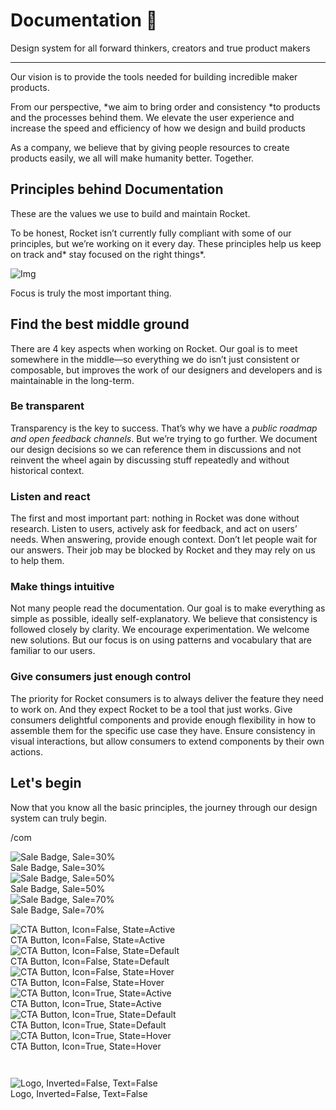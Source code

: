 
# Documentation 🚀

Design system for all forward thinkers, creators and true product makers

---

Our vision is to provide the tools needed for building incredible maker products.

From our perspective, *we aim to bring order and consistency *to products and the processes behind them. We elevate the user experience and increase the speed and efficiency of how we design and build products

As a company, we believe that by giving people resources to create products easily, we all will make humanity better. Together.

## Principles behind Documentation

These are the values we use to build and maintain Rocket.

To be honest, Rocket isn’t currently fully compliant with some of our principles, but we’re working on it every day. These principles help us keep on track and* stay focused on the right things*.

![Img](https://studio-assets.supernova.io/design-systems/14533/9289758a-6300-472a-bbc6-a57098081abf.jpeg?Expires=1990828800&Policy=eyJTdGF0ZW1lbnQiOlt7IlJlc291cmNlIjoiaHR0cHM6Ly9zdHVkaW8tYXNzZXRzLnN1cGVybm92YS5pby9kZXNpZ24tc3lzdGVtcy8xNDUzMy85Mjg5NzU4YS02MzAwLTQ3MmEtYmJjNi1hNTcwOTgwODFhYmYuanBlZyIsIkNvbmRpdGlvbiI6eyJEYXRlTGVzc1RoYW4iOnsiQVdTOkVwb2NoVGltZSI6MTk5MDgyODgwMH19fV19&Signature=E9DL6D-ZtS~4qaH18y5tnHC4gtpQUzZb85NmDFMuezn~MaWHPSumzBv6tXkxGqSgGyKh~9FaYnbfHkcJhU~4F~jdbuY70gbRxUpvnBtyCpz8o0mci-d2A9WoIZ3RGl11izD3c2WMfUaKhSaFlUw8cTGP-9vrqeUi58O2P4zYT9eAeyvOIFzQXgIgljhxiB9mIVU5a4j1vDL8ntJpagEZukKRskOgMrrB4LNQ-nRsvXFF7W5C5EkdoZPZf4jFxcQu2Yj6M9-bqNBXubYMsYYhEXqvqUOAnYVaE59E5PSSe43HKv2gp1ajSJ3ttHtTtCITO8Vyfh1FoTl03Z18ki8iZg__&Key-Pair-Id=APKAJGK34LCCAUR7N6LA)

Focus is truly the most important thing.

## Find the best middle ground

There are 4 key aspects when working on Rocket. Our goal is to meet somewhere in the middle—so everything we do isn’t just consistent or composable, but improves the work of our designers and developers and is maintainable in the long-term.

### Be transparent

Transparency is the key to success. That’s why we have a *public roadmap and open feedback channels*. But we’re trying to go further. We document our design decisions so we can reference them in discussions and not reinvent the wheel again by discussing stuff repeatedly and without historical context.

### Listen and react

The first and most important part: nothing in Rocket was done without research. Listen to users, actively ask for feedback, and act on users’ needs. When answering, provide enough context. Don’t let people wait for our answers. Their job may be blocked by Rocket and they may rely on us to help them.

### Make things intuitive

Not many people read the documentation. Our goal is to make everything as simple as possible, ideally self-explanatory. We believe that consistency is followed closely by clarity. We encourage experimentation. We welcome new solutions. But our focus is on using patterns and vocabulary that are familiar to our users.

### Give consumers just enough control

The priority for Rocket consumers is to always deliver the feature they need to work on. And they expect Rocket to be a tool that just works. Give consumers delightful components and provide enough flexibility in how to assemble them for the specific use case they have. Ensure consistency in visual interactions, but allow consumers to extend components by their own actions.

## Let's begin

Now that you know all the basic principles, the journey through our design system can truly begin.

/com

  
![Sale Badge, Sale=30%](https://studio-assets.supernova.io/design-systems/14533/cee96da4-c358-4a48-b117-75597d1b455c.png?Expires=1990828800&Policy=eyJTdGF0ZW1lbnQiOlt7IlJlc291cmNlIjoiaHR0cHM6Ly9zdHVkaW8tYXNzZXRzLnN1cGVybm92YS5pby9kZXNpZ24tc3lzdGVtcy8xNDUzMy9jZWU5NmRhNC1jMzU4LTRhNDgtYjExNy03NTU5N2QxYjQ1NWMucG5nIiwiQ29uZGl0aW9uIjp7IkRhdGVMZXNzVGhhbiI6eyJBV1M6RXBvY2hUaW1lIjoxOTkwODI4ODAwfX19XX0_&Signature=jpxFfPJtfuccTUInv-EoiCRnKJxCD0hFmL0GPfxH2kYwh56aqv81wW5FlSVrQIOLFe2Qvt8V1Ounf~odFynrjpbM7nXPQ9vZOtpRRjVp1N9JgBjqjOFXeiNLcxIEEskRutXn4oUkUdOpTsW15KOGtjL1aRd-PKRVkJtvd7hXZ51XDEX83GoZEtUbcy5LuzqYqzQsUDX4Ghv3oJICanuMTSQibxXQ4Uhf6EkFXRulMxsQUOs62V1Cn32DHmkielmLJgB50IxNs0ZPJzq67nBftyBh0An8o~VbBJUNBx3JoibOH35blDrIY7p-TF-oT2XYrRdGU7gTIBcG09fCNX-Prw__&Key-Pair-Id=APKAJGK34LCCAUR7N6LA)  
Sale Badge, Sale=30%  
![Sale Badge, Sale=50%](https://studio-assets.supernova.io/design-systems/14533/75b0ff23-8b57-45fb-9292-7142465fb092.png?Expires=1990828800&Policy=eyJTdGF0ZW1lbnQiOlt7IlJlc291cmNlIjoiaHR0cHM6Ly9zdHVkaW8tYXNzZXRzLnN1cGVybm92YS5pby9kZXNpZ24tc3lzdGVtcy8xNDUzMy83NWIwZmYyMy04YjU3LTQ1ZmItOTI5Mi03MTQyNDY1ZmIwOTIucG5nIiwiQ29uZGl0aW9uIjp7IkRhdGVMZXNzVGhhbiI6eyJBV1M6RXBvY2hUaW1lIjoxOTkwODI4ODAwfX19XX0_&Signature=cS2MU-Exp7ZZ~G-TzX5jrZI3RH8IVMtEpNYB6qu~jSaR9FItqVwKk-gjinW-wPVY~ntu4tnXvlgzYY8dRNxN9LEXiv1flzmQBwbdvbibbsDElyTBaGaQjEShzS8VnzimtgXTyNnmjMyNCM50jnz-WQLHPXxYLaP2lr2IOayloyXAQ8E6q40a~pIF1azp8DxA4uLhWhsA8j88XKT5aj7mM-XgegExitLyvN~wyLRCj64P32KC0QsJbWKYhpiD1vzeEZ5NNuPTdRiXgYfCmd7FU~3goQeiOwz2bvRmjuWUoArG1pap4mVZMSDI3jVWz3q~4Pu44GdDWdD2Cbxz5~C-AQ__&Key-Pair-Id=APKAJGK34LCCAUR7N6LA)  
Sale Badge, Sale=50%  
![Sale Badge, Sale=70%](https://studio-assets.supernova.io/design-systems/14533/8b830fba-fe20-4a5c-9a3d-01193b1d360b.png?Expires=1990828800&Policy=eyJTdGF0ZW1lbnQiOlt7IlJlc291cmNlIjoiaHR0cHM6Ly9zdHVkaW8tYXNzZXRzLnN1cGVybm92YS5pby9kZXNpZ24tc3lzdGVtcy8xNDUzMy84YjgzMGZiYS1mZTIwLTRhNWMtOWEzZC0wMTE5M2IxZDM2MGIucG5nIiwiQ29uZGl0aW9uIjp7IkRhdGVMZXNzVGhhbiI6eyJBV1M6RXBvY2hUaW1lIjoxOTkwODI4ODAwfX19XX0_&Signature=QsUukMpBGpw~t8ARSzrARruIRpPHy7LQIbxEHYWnVdM355608wa4-O9YAktEi6XR-vvOnTuGnlNKqM4eqobOntlOiAqlis6kzeCiX9GZ8daudvIaexGVMlxqCg0nvpAcnyTUy3Ow4N1gAjVugphvWxthz51px-PhUIxz6wRQj5eePwq~oQcADQ268AW3vZoc9Niq2yReRaeusTdmJ~tdXI-STKEAulPe39U5Q7eByObtZIfHFx0bdEUF7wpnIgK7CMmK3bo2o~sXzk8p-Qg24FUtT3MP8YowYTXdHad~VpUQ147aoJ9PsU2Lavn-JVpVDGa5JX~BkAD6hfqjI-uveQ__&Key-Pair-Id=APKAJGK34LCCAUR7N6LA)  
Sale Badge, Sale=70%  


  
![CTA Button, Icon=False, State=Active](https://studio-assets.supernova.io/design-systems/14533/184b237a-1c02-4a04-af25-7c4c3263d018.png?Expires=1990828800&Policy=eyJTdGF0ZW1lbnQiOlt7IlJlc291cmNlIjoiaHR0cHM6Ly9zdHVkaW8tYXNzZXRzLnN1cGVybm92YS5pby9kZXNpZ24tc3lzdGVtcy8xNDUzMy8xODRiMjM3YS0xYzAyLTRhMDQtYWYyNS03YzRjMzI2M2QwMTgucG5nIiwiQ29uZGl0aW9uIjp7IkRhdGVMZXNzVGhhbiI6eyJBV1M6RXBvY2hUaW1lIjoxOTkwODI4ODAwfX19XX0_&Signature=d0b7sxwGzvSGQgZFru9wC5BZWbNQbFLGxz8o8MVfO1ZtC4hbUwLBPdOGRSsy3z3bAT584RUkvR3lGhGbsYfV5noigZvPUknY4Oq3enWa06mhz9g2Qs1-~9l2IjFMaJjzPHJCFr0NYRSd27MiKitE1OJb08LkuVmTgMymcExU-f3lI3QU-3IcBJUhqoHnvnWo9CHJXl1o0lABYTnbI1yxdzYZsVAE5cWWXI~yWrRBoZHWW8A1wivMAoGbkV7FFA1vtGKPQUeFR4g1Ww3abT1fyHU9kwMAtp7fj4S9Rla604GO~0wi4GFHnLDXAW0b2xQbOQx2bbeZD--LZ17bIGYUkw__&Key-Pair-Id=APKAJGK34LCCAUR7N6LA)  
CTA Button, Icon=False, State=Active  
![CTA Button, Icon=False, State=Default](https://studio-assets.supernova.io/design-systems/14533/d3ad9f32-e39d-42a0-a522-405391a6ad80.png?Expires=1990828800&Policy=eyJTdGF0ZW1lbnQiOlt7IlJlc291cmNlIjoiaHR0cHM6Ly9zdHVkaW8tYXNzZXRzLnN1cGVybm92YS5pby9kZXNpZ24tc3lzdGVtcy8xNDUzMy9kM2FkOWYzMi1lMzlkLTQyYTAtYTUyMi00MDUzOTFhNmFkODAucG5nIiwiQ29uZGl0aW9uIjp7IkRhdGVMZXNzVGhhbiI6eyJBV1M6RXBvY2hUaW1lIjoxOTkwODI4ODAwfX19XX0_&Signature=Z9hlUAMhNvyCNK~Xv3y0OBKyGKtw7nHIFsjLNPD~2TrHVGj8-cTI~uOhvFMLirmT7Pa988v9o0eKRDYI-2CSma3cccubNgTM~Jke-IOKtUe23NhC0LMFPyWLlHtBDB0hkzuVmnlnjU50N71HTSP9VB3bw4YzAnvbiblzKzvotrrajgTZHnbmv3mEbpUy17Y0QN5zS2xuZWkcqh8XGnch1xryRfbX8H7l1B-sHKiw4SqUa~T7LBYCIpR3mUn5UeGMW6oAkdI7CbMPZJuZtLcIgB~XHXKw2n2Su9Cl9GfwciDQ2VJ3rFUudz5D9QZGB~XCBJo2idSlaTPHo25ADgnstA__&Key-Pair-Id=APKAJGK34LCCAUR7N6LA)  
CTA Button, Icon=False, State=Default  
![CTA Button, Icon=False, State=Hover](https://studio-assets.supernova.io/design-systems/14533/8b1f521a-f8bd-4b04-82b3-b7d0924a55ed.png?Expires=1990828800&Policy=eyJTdGF0ZW1lbnQiOlt7IlJlc291cmNlIjoiaHR0cHM6Ly9zdHVkaW8tYXNzZXRzLnN1cGVybm92YS5pby9kZXNpZ24tc3lzdGVtcy8xNDUzMy84YjFmNTIxYS1mOGJkLTRiMDQtODJiMy1iN2QwOTI0YTU1ZWQucG5nIiwiQ29uZGl0aW9uIjp7IkRhdGVMZXNzVGhhbiI6eyJBV1M6RXBvY2hUaW1lIjoxOTkwODI4ODAwfX19XX0_&Signature=Yvvow~Cu6dClhuhF03oqYTE1w31OlNoP0fDUFAgVU149t-T3L8HEonFe0zYh7Hn9svYyWnQLwc62nU6a3g7Vtk4fqGGA7fCv~aIM3E~QKv7FFLPhu1s2cj~KNlaca-wq~hf1gJmB8~YF8IcxfsWYND1BaFnFNgR59JjcDBOQgNzfDzW1Shq6T7rheKkmlBS0~NBD8LHACveTom-tD3oQ~lmQtS-~6Y0XmFY378fQwtOyqEGxbnD3A15UwhEz7HY-RnmkBAylHIvkGUlpYYE9RNTQ9oL~QPC63uEg0ettVwWFZBkaTIO7Z7hPf8VKeNpbFAoDvPJnAdJoMbpXNcgOQw__&Key-Pair-Id=APKAJGK34LCCAUR7N6LA)  
CTA Button, Icon=False, State=Hover  
![CTA Button, Icon=True, State=Active](https://studio-assets.supernova.io/design-systems/14533/370193b9-75ee-4152-b4b9-d4661853b4b9.png?Expires=1990828800&Policy=eyJTdGF0ZW1lbnQiOlt7IlJlc291cmNlIjoiaHR0cHM6Ly9zdHVkaW8tYXNzZXRzLnN1cGVybm92YS5pby9kZXNpZ24tc3lzdGVtcy8xNDUzMy8zNzAxOTNiOS03NWVlLTQxNTItYjRiOS1kNDY2MTg1M2I0YjkucG5nIiwiQ29uZGl0aW9uIjp7IkRhdGVMZXNzVGhhbiI6eyJBV1M6RXBvY2hUaW1lIjoxOTkwODI4ODAwfX19XX0_&Signature=fdmdH0N7PNzqOvYLNJkPZlOv83pEiJryyBWcAoUr5FlVbQE5-9pg10NNRnd6J9yEjbHpH2AtGDIX6id187R4Fpmz8Mu08kV-xZphK84bOJK00auFUiUPyvv3S-V859SB0bIYAiWNUUtO1YyxPYFq-BQVaINRdIB44Ie2KuQI-jjukddGnRlfb5jsNbbYk1iE9DUtE4FiALCUyax5kpN6PxkmnCUEp~AzMb5YhzJ5lGLvj-KshVK10w9VKOoO1IX8ZZQuUo9lOWk3fUjuDdgKk~P-f0ZuMZMo3rY7zLRIOqniN0H0WoO9-Xk5GxS4Qba12KuyUKcsP~iONNWdles0WQ__&Key-Pair-Id=APKAJGK34LCCAUR7N6LA)  
CTA Button, Icon=True, State=Active  
![CTA Button, Icon=True, State=Default](https://studio-assets.supernova.io/design-systems/14533/09778557-a211-4749-836d-045b11918b36.png?Expires=1990828800&Policy=eyJTdGF0ZW1lbnQiOlt7IlJlc291cmNlIjoiaHR0cHM6Ly9zdHVkaW8tYXNzZXRzLnN1cGVybm92YS5pby9kZXNpZ24tc3lzdGVtcy8xNDUzMy8wOTc3ODU1Ny1hMjExLTQ3NDktODM2ZC0wNDViMTE5MThiMzYucG5nIiwiQ29uZGl0aW9uIjp7IkRhdGVMZXNzVGhhbiI6eyJBV1M6RXBvY2hUaW1lIjoxOTkwODI4ODAwfX19XX0_&Signature=Myul9WWlX5w0Wb7HIl9eVCle3zBz2i1xeQEynwN3DikjzRMKoWRgx0GI-cqgr9ShCBBDHYt6J5RbSwY6Sm8feJiA6pOAWMrkP58tO6av-kM2rOo5HB6rwDLxF3wKMXG6yxnifpbcwyEWU4t8NerDCewYGdQC4BCQxB6nBz4lYpPAC8JJfklXV6pjpk0lNnL75YfF1-YEbvngVkvwg-iQDCREEXh0ypl2JPsSC0dB3UrohJzh7m59vmjjPxdVg~1hVgwMxfmWlxKkpZAmsqnqYOayPl0k0~7JoBwK6v1zBKVeT3RkJn6sek1pHRhQx2CelPmDoHSiIIsqYXo5bFtgfg__&Key-Pair-Id=APKAJGK34LCCAUR7N6LA)  
CTA Button, Icon=True, State=Default  
![CTA Button, Icon=True, State=Hover](https://studio-assets.supernova.io/design-systems/14533/463544d9-ea91-4417-856e-7a08aa7c43d3.png?Expires=1990828800&Policy=eyJTdGF0ZW1lbnQiOlt7IlJlc291cmNlIjoiaHR0cHM6Ly9zdHVkaW8tYXNzZXRzLnN1cGVybm92YS5pby9kZXNpZ24tc3lzdGVtcy8xNDUzMy80NjM1NDRkOS1lYTkxLTQ0MTctODU2ZS03YTA4YWE3YzQzZDMucG5nIiwiQ29uZGl0aW9uIjp7IkRhdGVMZXNzVGhhbiI6eyJBV1M6RXBvY2hUaW1lIjoxOTkwODI4ODAwfX19XX0_&Signature=mz-kJLVy7JKkq3Wl-AvE--Wou8QBhwB9cQb1S-VCN5u1jf7Zn3x1EwoVOk4psf2YDi~QPTylS51ZO9T5DeUSThAoGcK1q7kaMOLAzSsaMzWh4tSiJr42RLrr1glQMwNDlwLA7Ei6WT8r26dpb4VtR32ESMvMons0r-aCPeTg72IXxjvf~ZLUAr0cBj1-2M-ckclF59q~ZMavlG-2oifHqiVMvyVHhawq8bVLnnEG5MJmtk78KzJdfulFtrFBF4UT2RIErZA~7F2juyHyyjgCF68whh3NZYNlI0zO9OTIracmFPy6lK6n13DOch70dI0DCKcgplXWkvMeoTbkxOxPVA__&Key-Pair-Id=APKAJGK34LCCAUR7N6LA)  
CTA Button, Icon=True, State=Hover  


```javascript  
  
```

  
![Logo, Inverted=False, Text=False](https://studio-assets.supernova.io/design-systems/14533/d5f8f857-ea96-4331-84aa-122c05adda3c.png?Expires=1990828800&Policy=eyJTdGF0ZW1lbnQiOlt7IlJlc291cmNlIjoiaHR0cHM6Ly9zdHVkaW8tYXNzZXRzLnN1cGVybm92YS5pby9kZXNpZ24tc3lzdGVtcy8xNDUzMy9kNWY4Zjg1Ny1lYTk2LTQzMzEtODRhYS0xMjJjMDVhZGRhM2MucG5nIiwiQ29uZGl0aW9uIjp7IkRhdGVMZXNzVGhhbiI6eyJBV1M6RXBvY2hUaW1lIjoxOTkwODI4ODAwfX19XX0_&Signature=Xf2ZVjYz1ixwNTaz-V63s6dXp9VLspTamMCJ2JwrroLKSE4Brg9EedEAvsSCvyCXNyLappBoeSo45krUG4GHm83StJb9lx6YVY5maU2Y6qiyIa33IxhZGk2yApneD9YS0SYVrQhlZCc1rwnkgJqzvgHPUHQ5zr13PicZEpzt3Lh1G5DVjxiViVwSDgtpDqyGRCoXOqsv45y~v5BXg1s7mcn9lrWt~3PNFztI1zvA2Jux2yJNtgn204wX4dBU9xdHGfps1eTHMx8XXS-n4LfGrLNFai9c2EWp~cC4LpJgfTAyDCTeru8cm25cYYmJEybdb6Ue4m-iSb6QkRDKz81FAA__&Key-Pair-Id=APKAJGK34LCCAUR7N6LA)  
Logo, Inverted=False, Text=False  


  
  
